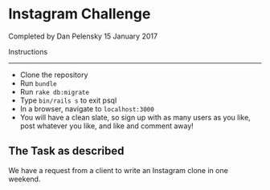 Instagram Challenge
=================
Completed by Dan Pelensky
15 January 2017

Instructions
*****
* Clone the repository
* Run ```bundle ```
* Run ```rake db:migrate```
* Type ```bin/rails s``` to exit psql
* In a browser, navigate to ```localhost:3000```
* You will have a clean slate, so sign up with as many users as you like,  post whatever you like, and like and comment away!


The Task as described
-------

We have a request from a client to write an Instagram clone in one weekend.
